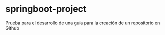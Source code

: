 # springboot-project
Prueba para el desarrollo de una guía para la creación de un repositorio en Github
